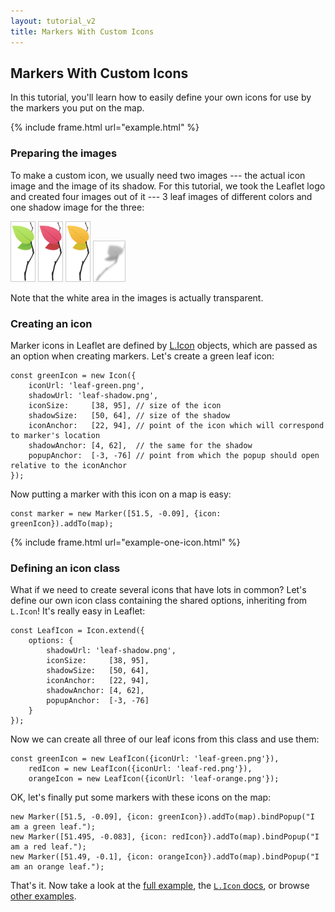 ```yaml
---
layout: tutorial_v2
title: Markers With Custom Icons
---
```


## Markers With Custom Icons

In this tutorial, you'll learn how to easily define your own icons for use by the markers you put on the map.

{% include frame.html url="example.html" %}

### Preparing the images

To make a custom icon, we usually need two images --- the actual icon image and the image of its shadow. For this tutorial, we took the Leaflet logo and created four images out of it --- 3 leaf images of different colors and one shadow image for the three:

<p>
	<img style="border: 1px solid #ccc" src="leaf-green.png" />
	<img style="border: 1px solid #ccc" src="leaf-red.png" />
	<img style="border: 1px solid #ccc" src="leaf-orange.png" />
	<img style="border: 1px solid #ccc" src="leaf-shadow.png" />
</p>

Note that the white area in the images is actually transparent.

### Creating an icon

Marker icons in Leaflet are defined by [L.Icon](/reference.html#icon) objects, which are passed as an option when creating markers. Let's create a green leaf icon:

	const greenIcon = new Icon({
		iconUrl: 'leaf-green.png',
		shadowUrl: 'leaf-shadow.png',
		iconSize:     [38, 95], // size of the icon
		shadowSize:   [50, 64], // size of the shadow
		iconAnchor:   [22, 94], // point of the icon which will correspond to marker's location
		shadowAnchor: [4, 62],  // the same for the shadow
		popupAnchor:  [-3, -76] // point from which the popup should open relative to the iconAnchor
	});

Now putting a marker with this icon on a map is easy:

	const marker = new Marker([51.5, -0.09], {icon: greenIcon}).addTo(map);

{% include frame.html url="example-one-icon.html" %}

### Defining an icon class

What if we need to create several icons that have lots in common? Let's define our own icon class containing the shared options, inheriting from `L.Icon`! It's really easy in Leaflet:

	const LeafIcon = Icon.extend({
		options: {
			shadowUrl: 'leaf-shadow.png',
			iconSize:     [38, 95],
			shadowSize:   [50, 64],
			iconAnchor:   [22, 94],
			shadowAnchor: [4, 62],
			popupAnchor:  [-3, -76]
		}
	});

Now we can create all three of our leaf icons from this class and use them:

	const greenIcon = new LeafIcon({iconUrl: 'leaf-green.png'}),
		redIcon = new LeafIcon({iconUrl: 'leaf-red.png'}),
		orangeIcon = new LeafIcon({iconUrl: 'leaf-orange.png'});

OK, let's finally put some markers with these icons on the map:

	new Marker([51.5, -0.09], {icon: greenIcon}).addTo(map).bindPopup("I am a green leaf.");
	new Marker([51.495, -0.083], {icon: redIcon}).addTo(map).bindPopup("I am a red leaf.");
	new Marker([51.49, -0.1], {icon: orangeIcon}).addTo(map).bindPopup("I am an orange leaf.");

That's it. Now take a look at the [full example](example.html), the [`L.Icon` docs](/reference.html#icon), or browse [other examples](../../examples.html).
